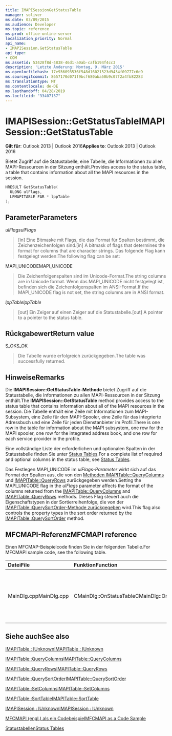 ```yaml
---
title: IMAPISessionGetStatusTable
manager: soliver
ms.date: 03/09/2015
ms.audience: Developer
ms.topic: reference
ms.prod: office-online-server
localization_priority: Normal
api_name:
- IMAPISession.GetStatusTable
api_type:
- COM
ms.assetid: 53428f8d-4838-46d1-a0ab-cafb194f4cc3
description: 'Letzte Änderung: Montag, 9. März 2015'
ms.openlocfilehash: 17e936093536f548d16021523d9434f09777c6d9
ms.sourcegitcommit: 8657170d071f9bcf680aba50b9c07f2a4fb82283
ms.translationtype: MT
ms.contentlocale: de-DE
ms.lasthandoff: 04/28/2019
ms.locfileid: "33407137"
---
```

# <a name="imapisessiongetstatustable"></a><span data-ttu-id="d68b8-103">IMAPISession::GetStatusTable</span><span class="sxs-lookup"><span data-stu-id="d68b8-103">IMAPISession::GetStatusTable</span></span>

  
  
<span data-ttu-id="d68b8-104">**Gilt für**: Outlook 2013 | Outlook 2016</span><span class="sxs-lookup"><span data-stu-id="d68b8-104">**Applies to**: Outlook 2013 | Outlook 2016</span></span> 
  
<span data-ttu-id="d68b8-105">Bietet Zugriff auf die Statustabelle, eine Tabelle, die Informationen zu allen MAPI-Ressourcen in der Sitzung enthält.</span><span class="sxs-lookup"><span data-stu-id="d68b8-105">Provides access to the status table, a table that contains information about all the MAPI resources in the session.</span></span>
  
```cpp
HRESULT GetStatusTable(
  ULONG ulFlags,
  LPMAPITABLE FAR * lppTable
);
```

## <a name="parameters"></a><span data-ttu-id="d68b8-106">Parameter</span><span class="sxs-lookup"><span data-stu-id="d68b8-106">Parameters</span></span>

 <span data-ttu-id="d68b8-107">_ulFlags_</span><span class="sxs-lookup"><span data-stu-id="d68b8-107">_ulFlags_</span></span>
  
> <span data-ttu-id="d68b8-108">[in] Eine Bitmaske mit Flags, die das Format für Spalten bestimmt, die Zeichenzeichenfolgen sind.</span><span class="sxs-lookup"><span data-stu-id="d68b8-108">[in] A bitmask of flags that determines the format for columns that are character strings.</span></span> <span data-ttu-id="d68b8-109">Das folgende Flag kann festgelegt werden:</span><span class="sxs-lookup"><span data-stu-id="d68b8-109">The following flag can be set:</span></span>
    
<span data-ttu-id="d68b8-110">MAPI_UNICODE</span><span class="sxs-lookup"><span data-stu-id="d68b8-110">MAPI_UNICODE</span></span> 
  
> <span data-ttu-id="d68b8-111">Die Zeichenfolgenspalten sind im Unicode-Format.</span><span class="sxs-lookup"><span data-stu-id="d68b8-111">The string columns are in Unicode format.</span></span> <span data-ttu-id="d68b8-112">Wenn das MAPI_UNICODE nicht festgelegt ist, befinden sich die Zeichenfolgenspalten im ANSI-Format.</span><span class="sxs-lookup"><span data-stu-id="d68b8-112">If the MAPI_UNICODE flag is not set, the string columns are in ANSI format.</span></span>
    
 <span data-ttu-id="d68b8-113">_lppTable_</span><span class="sxs-lookup"><span data-stu-id="d68b8-113">_lppTable_</span></span>
  
> <span data-ttu-id="d68b8-114">[out] Ein Zeiger auf einen Zeiger auf die Statustabelle.</span><span class="sxs-lookup"><span data-stu-id="d68b8-114">[out] A pointer to a pointer to the status table.</span></span>
    
## <a name="return-value"></a><span data-ttu-id="d68b8-115">Rückgabewert</span><span class="sxs-lookup"><span data-stu-id="d68b8-115">Return value</span></span>

<span data-ttu-id="d68b8-116">S_OK</span><span class="sxs-lookup"><span data-stu-id="d68b8-116">S_OK</span></span> 
  
> <span data-ttu-id="d68b8-117">Die Tabelle wurde erfolgreich zurückgegeben.</span><span class="sxs-lookup"><span data-stu-id="d68b8-117">The table was successfully returned.</span></span>
    
## <a name="remarks"></a><span data-ttu-id="d68b8-118">Hinweise</span><span class="sxs-lookup"><span data-stu-id="d68b8-118">Remarks</span></span>

<span data-ttu-id="d68b8-119">Die **IMAPISession::GetStatusTable-Methode** bietet Zugriff auf die Statustabelle, die Informationen zu allen MAPI-Ressourcen in der Sitzung enthält.</span><span class="sxs-lookup"><span data-stu-id="d68b8-119">The **IMAPISession::GetStatusTable** method provides access to the status table that contains information about all of the MAPI resources in the session.</span></span> <span data-ttu-id="d68b8-120">Die Tabelle enthält eine Zeile mit Informationen zum MAPI-Subsystem, eine Zeile für den MAPI-Spooler, eine Zeile für das integrierte Adressbuch und eine Zeile für jeden Dienstanbieter im Profil.</span><span class="sxs-lookup"><span data-stu-id="d68b8-120">There is one row in the table for information about the MAPI subsystem, one row for the MAPI spooler, one row for the integrated address book, and one row for each service provider in the profile.</span></span> 
  
<span data-ttu-id="d68b8-121">Eine vollständige Liste der erforderlichen und optionalen Spalten in der Statustabelle finden Sie unter [Status Tables](status-tables.md).</span><span class="sxs-lookup"><span data-stu-id="d68b8-121">For a complete list of required and optional columns in the status table, see [Status Tables](status-tables.md).</span></span> 
  
<span data-ttu-id="d68b8-122">Das Festlegen MAPI_UNICODE im  _ulFlags-Parameter_ wirkt sich auf das Format der Spalten aus, die von den [Methoden IMAPITable::QueryColumns](imapitable-querycolumns.md) und [IMAPITable::QueryRows](imapitable-queryrows.md) zurückgegeben werden.</span><span class="sxs-lookup"><span data-stu-id="d68b8-122">Setting the MAPI_UNICODE flag in the  _ulFlags_ parameter affects the format of the columns returned from the [IMAPITable::QueryColumns](imapitable-querycolumns.md) and [IMAPITable::QueryRows](imapitable-queryrows.md) methods.</span></span> <span data-ttu-id="d68b8-123">Dieses Flag steuert auch die Eigenschaftstypen in der Sortierreihenfolge, die von der [IMAPITable::QuerySortOrder-Methode zurückgegeben](imapitable-querysortorder.md) wird.</span><span class="sxs-lookup"><span data-stu-id="d68b8-123">This flag also controls the property types in the sort order returned by the [IMAPITable::QuerySortOrder](imapitable-querysortorder.md) method.</span></span> 
  
## <a name="mfcmapi-reference"></a><span data-ttu-id="d68b8-124">MFCMAPI-Referenz</span><span class="sxs-lookup"><span data-stu-id="d68b8-124">MFCMAPI reference</span></span>

<span data-ttu-id="d68b8-125">Einen MFCMAP-Beispielcode finden Sie in der folgenden Tabelle.</span><span class="sxs-lookup"><span data-stu-id="d68b8-125">For MFCMAPI sample code, see the following table.</span></span>
  
|<span data-ttu-id="d68b8-126">**Datei**</span><span class="sxs-lookup"><span data-stu-id="d68b8-126">**File**</span></span>|<span data-ttu-id="d68b8-127">**Funktion**</span><span class="sxs-lookup"><span data-stu-id="d68b8-127">**Function**</span></span>|<span data-ttu-id="d68b8-128">**Comment**</span><span class="sxs-lookup"><span data-stu-id="d68b8-128">**Comment**</span></span>|
|:-----|:-----|:-----|
|<span data-ttu-id="d68b8-129">MainDlg.cpp</span><span class="sxs-lookup"><span data-stu-id="d68b8-129">MainDlg.cpp</span></span>  <br/> |<span data-ttu-id="d68b8-130">CMainDlg::OnStatusTable</span><span class="sxs-lookup"><span data-stu-id="d68b8-130">CMainDlg::OnStatusTable</span></span>  <br/> |<span data-ttu-id="d68b8-131">MFCMAPI verwendet die **IMAPISession::GetStatusTable-Methode,** um die Statustabelle zu erhalten, die gerendert werden soll.</span><span class="sxs-lookup"><span data-stu-id="d68b8-131">MFCMAPI uses the **IMAPISession::GetStatusTable** method to obtain the status table to be rendered.</span></span>  <br/> |
   
## <a name="see-also"></a><span data-ttu-id="d68b8-132">Siehe auch</span><span class="sxs-lookup"><span data-stu-id="d68b8-132">See also</span></span>



[<span data-ttu-id="d68b8-133">IMAPITable : IUnknown</span><span class="sxs-lookup"><span data-stu-id="d68b8-133">IMAPITable : IUnknown</span></span>](imapitableiunknown.md)
  
[<span data-ttu-id="d68b8-134">IMAPITable::QueryColumns</span><span class="sxs-lookup"><span data-stu-id="d68b8-134">IMAPITable::QueryColumns</span></span>](imapitable-querycolumns.md)
  
[<span data-ttu-id="d68b8-135">IMAPITable::QueryRows</span><span class="sxs-lookup"><span data-stu-id="d68b8-135">IMAPITable::QueryRows</span></span>](imapitable-queryrows.md)
  
[<span data-ttu-id="d68b8-136">IMAPITable::QuerySortOrder</span><span class="sxs-lookup"><span data-stu-id="d68b8-136">IMAPITable::QuerySortOrder</span></span>](imapitable-querysortorder.md)
  
[<span data-ttu-id="d68b8-137">IMAPITable::SetColumns</span><span class="sxs-lookup"><span data-stu-id="d68b8-137">IMAPITable::SetColumns</span></span>](imapitable-setcolumns.md)
  
[<span data-ttu-id="d68b8-138">IMAPITable::SortTable</span><span class="sxs-lookup"><span data-stu-id="d68b8-138">IMAPITable::SortTable</span></span>](imapitable-sorttable.md)
  
[<span data-ttu-id="d68b8-139">IMAPISession : IUnknown</span><span class="sxs-lookup"><span data-stu-id="d68b8-139">IMAPISession : IUnknown</span></span>](imapisessioniunknown.md)


[<span data-ttu-id="d68b8-140">MFCMAPI (engl.) als ein Codebeispiel</span><span class="sxs-lookup"><span data-stu-id="d68b8-140">MFCMAPI as a Code Sample</span></span>](mfcmapi-as-a-code-sample.md)
  
[<span data-ttu-id="d68b8-141">Statustabellen</span><span class="sxs-lookup"><span data-stu-id="d68b8-141">Status Tables</span></span>](status-tables.md)

